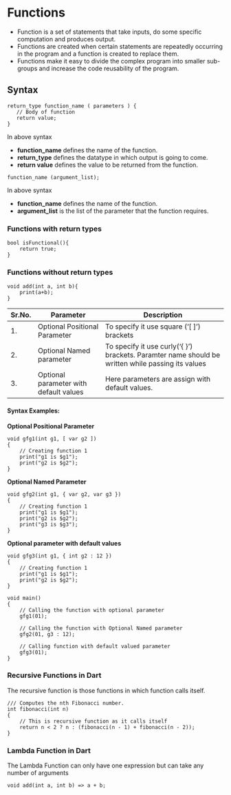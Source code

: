 # Functions

* Function is a set of statements that take inputs, do some specific computation and produces output.
* Functions are created when certain statements are repeatedly occurring in the program and a function is created to replace them.
* Functions make it easy to divide the complex program into smaller sub-groups and increase the code reusability of the program.

## Syntax

```
return_type function_name ( parameters ) {
   // Body of function
   return value;
}
```

In above syntax
* **function_name** defines the name of the function.
* **return_type** defines the datatype in which output is going to come.
* **return value** defines the value to be returned from the function.

```
function_name (argument_list);
```

In above syntax
* **function_name** defines the name of the function.
* **argument_list** is the list of the parameter that the function requires.

### Functions with return types 

```
bool isFunctional(){
    return true;
}
```

### Functions without return types 

```
void add(int a, int b){
    print(a+b);
}
```

|Sr.No.| Parameter | Description | 
|------|-----------|-------------|
|   1. | Optional Positional Parameter |To specify it use square (‘[ ]’) brackets|
|2.| Optional Named parameter | To specify it use curly(‘{ }’) brackets. Paramter name should be written while passing its values|
|3.|Optional parameter with default values | Here parameters are assign with default values. |     |

#### Syntax Examples:

**Optional Positional Parameter**

```
void gfg1(int g1, [ var g2 ])
{
    // Creating function 1
    print("g1 is $g1");
    print("g2 is $g2");
}
```

**Optional Named Parameter**

```
void gfg2(int g1, { var g2, var g3 })
{
    // Creating function 1
    print("g1 is $g1");
    print("g2 is $g2");
    print("g3 is $g3");
}
```

**Optional parameter with default values**

```
void gfg3(int g1, { int g2 : 12 })
{
    // Creating function 1
    print("g1 is $g1");
    print("g2 is $g2");
}
```

```
void main()
{
    // Calling the function with optional parameter
    gfg1(01);
 
    // Calling the function with Optional Named parameter
    gfg2(01, g3 : 12);
 
    // Calling function with default valued parameter
    gfg3(01);
}
```

### Recursive Functions in Dart

The recursive function is those functions in which function calls itself.

```
/// Computes the nth Fibonacci number.
int fibonacci(int n)
{
    // This is recursive function as it calls itself
    return n < 2 ? n : (fibonacci(n - 1) + fibonacci(n - 2));
}
```

### Lambda Function in Dart

The Lambda Function can only have one expression but can take any number of arguments

```
void add(int a, int b) => a + b;
```




